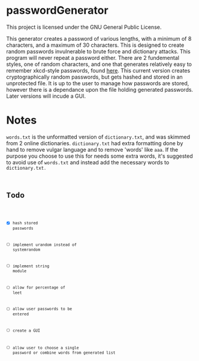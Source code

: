 # passwordGenerator
This project is licensed under the GNU General Public License.

This generator creates a password of various lengths, with a minimum of 8 characters, and a maximum of 30 characters. This is designed to create random passwords invulnerable to brute force and dictionary attacks. This program will never repeat a password either. There are 2 fundemental styles, one of random characters, and one that generates relatively easy to remember xkcd-style passwords, found [here](https://xkcd.com/936/). This current version creates cryptographically random passwords, but gets hashed and stored in an unprotected file. It is up to the user to manage how passwords are stored, however there is a dependance upon the file holding generated passwords. Later versions will incude a GUI.

# Notes
<code>words.txt</code> is the unformatted version of <code>dictionary.txt</code>, and was skimmed from 2 online dictionaries. <code>dictionary.txt</code> had extra formatting done by hand to remove vulgar language and to remove 'words' like <code>aaa</code>. If the purpose you choose to use this for needs some extra words, it's suggested to avoid use of <code>words.txt</code> and instead add the necessary words to <code>dictionary.txt<code>.
  
# Todo
- [x] hash stored passwords
- [ ] implement urandom instead of systemrandom
- [ ] implement string module
- [ ] allow for percentage of leet
- [ ] allow user passwords to be entered
- [ ] create a GUI
- [ ] allow user to choose a single password or combine words from generated list

